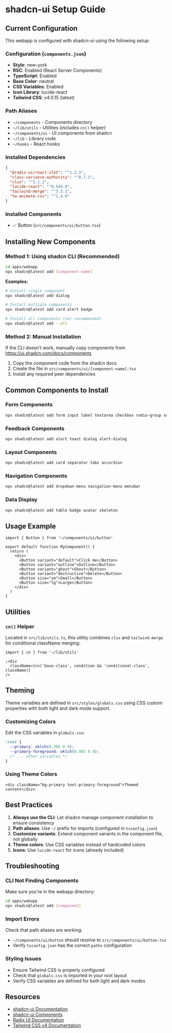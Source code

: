 # shadcn-ui Setup Guide

## Current Configuration

This webapp is configured with shadcn-ui using the following setup:

### Configuration (`components.json`)

- **Style**: new-york
- **RSC**: Enabled (React Server Components)
- **TypeScript**: Enabled
- **Base Color**: neutral
- **CSS Variables**: Enabled
- **Icon Library**: lucide-react
- **Tailwind CSS**: v4.0.15 (latest)

### Path Aliases

- `~/components` - Components directory
- `~/lib/utils` - Utilities (includes `cn()` helper)
- `~/components/ui` - UI components from shadcn
- `~/lib` - Library code
- `~/hooks` - React hooks

### Installed Dependencies

```json
{
  "@radix-ui/react-slot": "^1.2.3",
  "class-variance-authority": "^0.7.1",
  "clsx": "^2.1.1",
  "lucide-react": "^0.544.0",
  "tailwind-merge": "^3.3.1",
  "tw-animate-css": "^1.4.0"
}
```

### Installed Components

- ✅ Button (`src/components/ui/button.tsx`)

## Installing New Components

### Method 1: Using shadcn CLI (Recommended)

```bash
cd apps/webapp
npx shadcn@latest add [component-name]
```

**Examples:**

```bash
# Install single component
npx shadcn@latest add dialog

# Install multiple components
npx shadcn@latest add card alert badge

# Install all components (not recommended)
npx shadcn@latest add --all
```

### Method 2: Manual Installation

If the CLI doesn't work, manually copy components from https://ui.shadcn.com/docs/components

1. Copy the component code from the shadcn docs
2. Create the file in `src/components/ui/[component-name].tsx`
3. Install any required peer dependencies

## Common Components to Install

### Form Components

```bash
npx shadcn@latest add form input label textarea checkbox radio-group select switch
```

### Feedback Components

```bash
npx shadcn@latest add alert toast dialog alert-dialog
```

### Layout Components

```bash
npx shadcn@latest add card separator tabs accordion
```

### Navigation Components

```bash
npx shadcn@latest add dropdown-menu navigation-menu menubar
```

### Data Display

```bash
npx shadcn@latest add table badge avatar skeleton
```

## Usage Example

```tsx
import { Button } from '~/components/ui/button'

export default function MyComponent() {
  return (
    <div>
      <Button variant="default">Click me</Button>
      <Button variant="outline">Outline</Button>
      <Button variant="ghost">Ghost</Button>
      <Button variant="destructive">Delete</Button>
      <Button size="sm">Small</Button>
      <Button size="lg">Large</Button>
    </div>
  )
}
```

## Utilities

### `cn()` Helper

Located in `src/lib/utils.ts`, this utility combines `clsx` and `tailwind-merge` for conditional className merging:

```tsx
import { cn } from '~/lib/utils'

;<div
  className={cn('base-class', condition && 'conditional-class', className)}
/>
```

## Theming

Theme variables are defined in `src/styles/globals.css` using CSS custom properties with both light and dark mode support.

### Customizing Colors

Edit the CSS variables in `globals.css`:

```css
:root {
  --primary: oklch(0.205 0 0);
  --primary-foreground: oklch(0.985 0 0);
  /* ... other variables */
}
```

### Using Theme Colors

```tsx
<div className="bg-primary text-primary-foreground">Themed content</div>
```

## Best Practices

1. **Always use the CLI**: Let shadcn manage component installation to ensure consistency
2. **Path aliases**: Use `~/` prefix for imports (configured in `tsconfig.json`)
3. **Customize variants**: Extend component variants in the component file, not globally
4. **Theme colors**: Use CSS variables instead of hardcoded colors
5. **Icons**: Use `lucide-react` for icons (already included)

## Troubleshooting

### CLI Not Finding Components

Make sure you're in the webapp directory:

```bash
cd apps/webapp
npx shadcn@latest add [component]
```

### Import Errors

Check that path aliases are working:

- `~/components/ui/button` should resolve to `src/components/ui/button.tsx`
- Verify `tsconfig.json` has the correct `paths` configuration

### Styling Issues

- Ensure Tailwind CSS is properly configured
- Check that `globals.css` is imported in your root layout
- Verify CSS variables are defined for both light and dark modes

## Resources

- [shadcn-ui Documentation](https://ui.shadcn.com)
- [shadcn-ui Components](https://ui.shadcn.com/docs/components)
- [Radix UI Documentation](https://www.radix-ui.com/docs/primitives/overview/introduction)
- [Tailwind CSS v4 Documentation](https://tailwindcss.com/docs)
